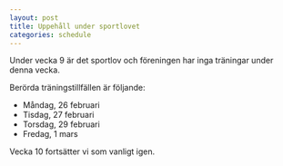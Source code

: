```yaml
---
layout: post
title: Uppehåll under sportlovet
categories: schedule
---
```


Under vecka 9 är det sportlov och föreningen har inga träningar under denna vecka.

Berörda träningstillfällen är följande:
- Måndag, 26 februari
- Tisdag, 27 februari
- Torsdag, 29 februari
- Fredag, 1 mars

Vecka 10 fortsätter vi som vanligt igen.
